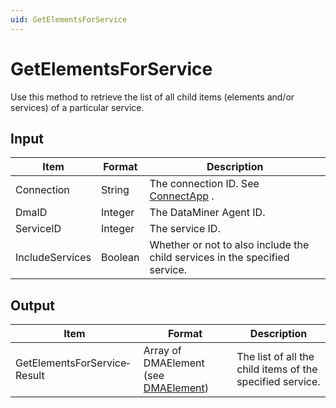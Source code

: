 ```yaml
---
uid: GetElementsForService
---
```


# GetElementsForService

Use this method to retrieve the list of all child items (elements and/or services) of a particular service.

## Input

| Item            | Format  | Description                                                                 |
|-----------------|---------|-----------------------------------------------------------------------------|
| Connection      | String  | The connection ID. See [ConnectApp](xref:ConnectApp) .                        |
| DmaID           | Integer | The DataMiner Agent ID.                                                     |
| ServiceID       | Integer | The service ID.                                                             |
| IncludeServices | Boolean | Whether or not to also include the child services in the specified service. |

## Output

| Item                         | Format                                                                         | Description                                               |
|------------------------------|--------------------------------------------------------------------------------|-----------------------------------------------------------|
| GetElementsForService­Result | Array of DMAElement (see [DMAElement](xref:DMAElement)) | The list of all the child items of the specified service. |

